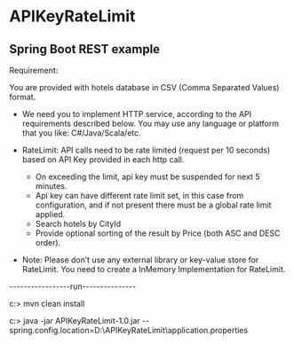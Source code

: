 # APIKeyRateLimit
Spring Boot REST example
---------------------------------


Requirement:

You are provided with hotels database in CSV (Comma Separated Values) format.

- We need you to implement HTTP service, according to the API requirements described below. You may use any language or platform that you like: C#/Java/Scala/etc.

- RateLimit: API calls need to be rate limited (request per 10 seconds) based on API Key provided in each http call.
  - On exceeding the limit, api key must be suspended for next 5 minutes. 
  - Api key can have different rate limit set, in this case from configuration, and if not present there must be a global rate limit applied.
  - Search hotels by CityId
  - Provide optional sorting of the result by Price (both ASC and DESC order).

- Note: Please don’t use any external library or key-value store for RateLimit. You need to create a InMemory Implementation for RateLimit. 

-----------------run---------------

c:\> mvn clean install

c:\> java -jar APIKeyRateLimit-1.0.jar --spring.config.location=D:\APIKeyRateLimit\application.properties
